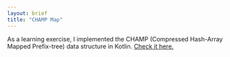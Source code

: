 ```yaml
---
layout: brief
title: "CHAMP Map"
---
```


As a learning exercise, I implemented the CHAMP (Compressed Hash-Array Mapped
Prefix-tree) data structure in Kotlin.
[Check it here.](https://github.com/norswap/triemap)
